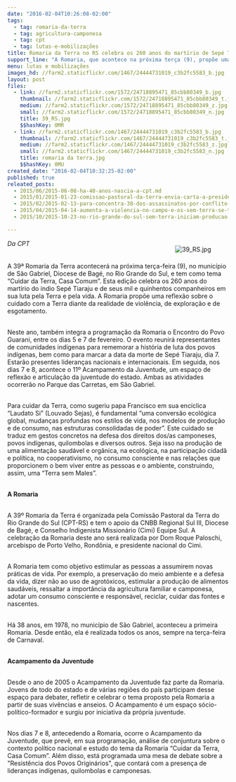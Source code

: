 ```yaml
---
date: "2016-02-04T10:26:08-02:00"
tags:
  - tag: romaria-da-terra
  - tag: agricultura-camponesa
  - tag: cpt
  - tag: lutas-e-mobilizações
title: Romaria da Terra no RS celebra os 260 anos do martírio de Sepé Tiaraju
support_line: "A Romaria, que acontece na próxima terça (9), propõe uma reflexão sobre o cuidado com a Terra diante da realidade de violência, de exploração e de esgotamento."
menu: lutas e mobilizações
images_hd: //farm2.staticflickr.com/1467/24444731019_c3b2fc5583_b.jpg
layout: post
files:
  - link: //farm2.staticflickr.com/1572/24718895471_85cbb80349_b.jpg
    thumbnail: //farm2.staticflickr.com/1572/24718895471_85cbb80349_t.jpg
    medium: //farm2.staticflickr.com/1572/24718895471_85cbb80349_z.jpg
    small: //farm2.staticflickr.com/1572/24718895471_85cbb80349_n.jpg
    title: 39_RS.jpg
    $$hashKey: 0MR
  - link: //farm2.staticflickr.com/1467/24444731019_c3b2fc5583_b.jpg
    thumbnail: //farm2.staticflickr.com/1467/24444731019_c3b2fc5583_t.jpg
    medium: //farm2.staticflickr.com/1467/24444731019_c3b2fc5583_z.jpg
    small: //farm2.staticflickr.com/1467/24444731019_c3b2fc5583_n.jpg
    title: romaria da terra.jpg
    $$hashKey: 0MU
created_date: "2016-02-04T10:32:25-02:00"
published: true
releated_posts:
  - 2015/06/2015-06-08-ha-40-anos-nascia-a-cpt.md
  - 2015/01/2015-01-23-comissao-pastoral-da-terra-envia-carta-a-presidente-dilma.md
  - 2015/02/2015-02-13-para-concentra-38-dos-assassinatos-por-conflito-de-terra-no-pais.md
  - 2015/04/2015-04-14-aumenta-a-violencia-no-campo-e-os-sem-terra-se-transformam-em-alvo-principal.md
  - 2015/10/2015-10-23-no-rio-grande-do-sul-sem-terra-iniciam-producao-de-alimentos-em-fazenda-ocupada.md

---
```

<figure class="image" style="float:right"><img alt="39_RS.jpg" src="//farm2.staticflickr.com/1572/24718895471_85cbb80349_b.jpg" />
<figcaption></figcaption>
</figure>

<p style="line-height: 20.8px;"><em>Da CPT</em></p>

<p><br />
A 39&ordf; Romaria da Terra acontecer&aacute; na pr&oacute;xima ter&ccedil;a-feira (9), no munic&iacute;pio de S&atilde;o Gabriel, Diocese de Bag&eacute;, no Rio Grande do Sul, e tem como tema &ldquo;Cuidar da Terra, Casa Comum&rdquo;. Esta edi&ccedil;&atilde;o celebra os 260 anos do mart&iacute;rio do &iacute;ndio Sep&eacute; Tiaraju e de seus mil e quinhentos companheiros em sua luta pela Terra e pela vida. A Romaria prop&otilde;e uma reflex&atilde;o sobre o cuidado com a Terra diante da realidade de viol&ecirc;ncia, de explora&ccedil;&atilde;o e de esgotamento.&nbsp;</p>

<p><br />
Neste ano, tamb&eacute;m integra a programa&ccedil;&atilde;o da Romaria o Encontro do Povo Guarani, entre os dias 5 e 7 de fevereiro. O evento reunir&aacute; representantes de comunidades ind&iacute;genas para rememorar a hist&oacute;ria de luta dos povos ind&iacute;genas, bem como para marcar a data da morte de Sep&eacute; Tiaraju, dia 7. Estar&atilde;o presentes lideran&ccedil;as nacionais e internacionais. Em seguida, nos dias 7 e 8, acontece o 11&ordm; Acampamento da Juventude, um espa&ccedil;o de reflex&atilde;o e articula&ccedil;&atilde;o da juventude do estado. Ambas as atividades ocorrer&atilde;o no Parque das Carretas, em S&atilde;o Gabriel.</p>

<p><br />
Para cuidar da Terra, como sugeriu papa Francisco em sua enc&iacute;clica &ldquo;Laudato Si&rdquo; (Louvado Sejas), &eacute; fundamental &ldquo;uma convers&atilde;o ecol&oacute;gica global, mudan&ccedil;as profundas nos estilos de vida, nos modelos de produ&ccedil;&atilde;o e de consumo, nas estruturas consolidadas de poder&rdquo;. Este cuidado se traduz em gestos concretos na defesa dos direitos dos/as camponeses, povos ind&iacute;genas, quilombolas e diversos outros. Seja isso na produ&ccedil;&atilde;o de uma alimenta&ccedil;&atilde;o saud&aacute;vel e org&acirc;nica, na ecol&oacute;gica, na participa&ccedil;&atilde;o cidad&atilde; e pol&iacute;tica, no cooperativismo, no consumo consciente e nas rela&ccedil;&otilde;es que proporcionem o bem viver entre as pessoas e o ambiente, construindo, assim, uma &ldquo;Terra sem Males&rdquo;.</p>

<p><br />
<strong>A Romaria</strong></p>

<p><br />
A 39&ordm; Romaria da Terra &eacute; organizada pela Comiss&atilde;o Pastoral da Terra do Rio Grande do Sul (CPT-RS) e tem o apoio da CNBB Regional Sul III, Diocese de Bag&eacute;, e Conselho Indigenista Mission&aacute;rio (Cimi) Equipe Sul. A celebra&ccedil;&atilde;o da Romaria deste ano ser&aacute; realizada por Dom Roque Paloschi, arcebispo de Porto Velho, Rond&ocirc;nia, e presidente nacional do Cimi.</p>

<p><br />
A Romaria tem como objetivo estimular as pessoas a assumirem novas pr&aacute;ticas de vida. Por exemplo, a preserva&ccedil;&atilde;o do meio ambiente e a defesa da vida, dizer n&atilde;o ao uso de agrot&oacute;xicos, estimular a produ&ccedil;&atilde;o de alimentos saud&aacute;veis, ressaltar a import&acirc;ncia da agricultura familiar e camponesa, adotar um consumo consciente e respons&aacute;vel, reciclar, cuidar das fontes e nascentes.</p>

<p><br />
H&aacute; 38 anos, em 1978, no munic&iacute;pio de S&atilde;o Gabriel, aconteceu a primeira Romaria. Desde ent&atilde;o, ela &eacute; realizada todos os anos, sempre na ter&ccedil;a-feira de Carnaval.</p>

<p><br />
<strong>Acampamento da Juventude</strong></p>

<p><br />
Desde o ano de 2005 o Acampamento da Juventude faz parte da Romaria. Jovens de todo do estado e de v&aacute;rias regi&otilde;es do pa&iacute;s participam desse espa&ccedil;o para debater, refletir e celebrar o tema proposto pela Romaria a partir de suas viv&ecirc;ncias e anseios. O Acampamento &eacute; um espa&ccedil;o s&oacute;cio-pol&iacute;tico-formador e surgiu por iniciativa da pr&oacute;pria juventude.</p>

<p><br />
Nos dias 7 e 8, antecedendo a Romaria, ocorre o Acampamento da Juventude, que prev&ecirc;, em sua programa&ccedil;&atilde;o, an&aacute;lise de conjuntura sobre o contexto pol&iacute;tico nacional e estudo do tema da Romaria &ldquo;Cuidar da Terra, Casa Comum&rdquo;. Al&eacute;m disso, est&aacute; programada uma mesa de debate sobre a &quot;Resist&ecirc;ncia dos Povos Origin&aacute;rios&quot;, que contar&aacute; com a presen&ccedil;a de lideran&ccedil;as ind&iacute;genas, quilombolas e camponesas.</p>

